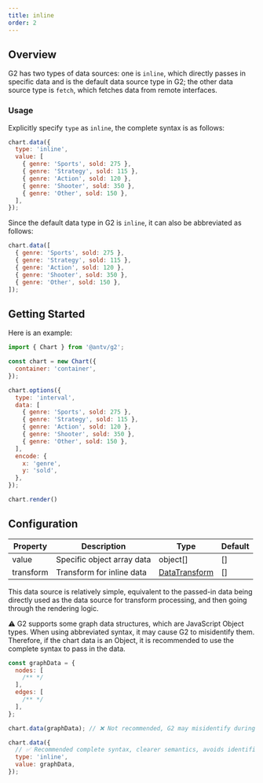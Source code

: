 ```yaml
---
title: inline
order: 2
---
```


## Overview

G2 has two types of data sources: one is `inline`, which directly passes in specific data and is the default data source type in G2; the other data source type is `fetch`, which fetches data from remote interfaces.

### Usage

Explicitly specify `type` as `inline`, the complete syntax is as follows:

```js
chart.data({
  type: 'inline',
  value: [
    { genre: 'Sports', sold: 275 },
    { genre: 'Strategy', sold: 115 },
    { genre: 'Action', sold: 120 },
    { genre: 'Shooter', sold: 350 },
    { genre: 'Other', sold: 150 },
  ],
});
```

Since the default data type in G2 is `inline`, it can also be abbreviated as follows:

```js
chart.data([
  { genre: 'Sports', sold: 275 },
  { genre: 'Strategy', sold: 115 },
  { genre: 'Action', sold: 120 },
  { genre: 'Shooter', sold: 350 },
  { genre: 'Other', sold: 150 },
]);
```

## Getting Started

Here is an example:

```js | ob { autoMount: true }
import { Chart } from '@antv/g2';

const chart = new Chart({
  container: 'container',
});

chart.options({
  type: 'interval',
  data: [
    { genre: 'Sports', sold: 275 },
    { genre: 'Strategy', sold: 115 },
    { genre: 'Action', sold: 120 },
    { genre: 'Shooter', sold: 350 },
    { genre: 'Other', sold: 150 },
  ],
  encode: {
    x: 'genre',
    y: 'sold',
  },
});

chart.render()
```

## Configuration

| Property | Description | Type | Default |
| -------- | ----------- | ---- | ------- |
| value | Specific object array data | object[] | [] |
| transform | Transform for inline data | [DataTransform](/en/manual/core/data/overview#datatransform) | [] |

This data source is relatively simple, equivalent to the passed-in data being directly used as the data source for transform processing, and then going through the rendering logic.

⚠️ G2 supports some graph data structures, which are JavaScript Object types. When using abbreviated syntax, it may cause G2 to misidentify them. Therefore, if the chart data is an Object, it is recommended to use the complete syntax to pass in the data.

```js
const graphData = {
  nodes: [
    /** */
  ],
  edges: [
    /** */
  ],
};

chart.data(graphData); // ❌ Not recommended, G2 may misidentify during processing

chart.data({
  // ✅ Recommended complete syntax, clearer semantics, avoids identification errors due to ambiguity
  type: 'inline',
  value: graphData,
});
```
